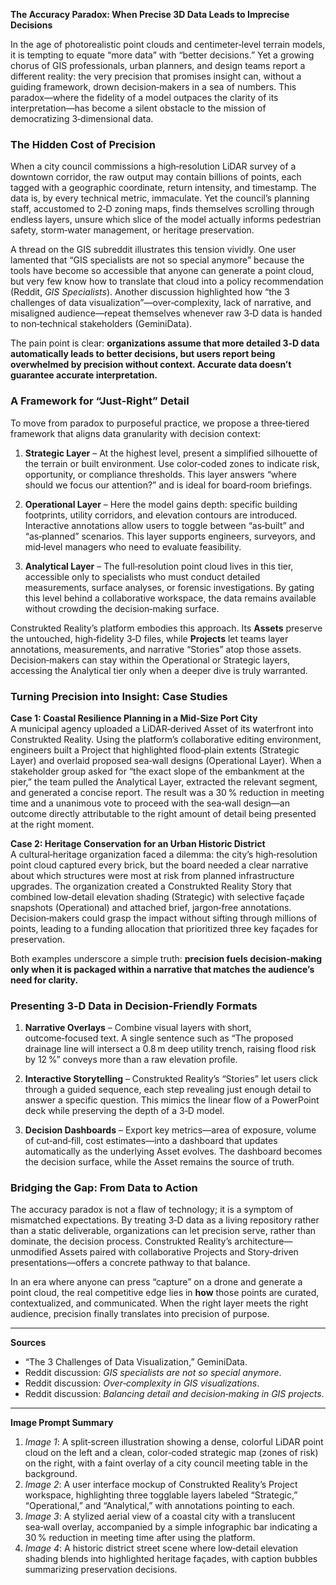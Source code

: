 **The Accuracy Paradox: When Precise 3D Data Leads to Imprecise Decisions**  

In the age of photorealistic point clouds and centimeter‑level terrain models, it is tempting to equate “more data” with “better decisions.” Yet a growing chorus of GIS professionals, urban planners, and design teams report a different reality: the very precision that promises insight can, without a guiding framework, drown decision‑makers in a sea of numbers. This paradox—where the fidelity of a model outpaces the clarity of its interpretation—has become a silent obstacle to the mission of democratizing 3‑dimensional data.

### The Hidden Cost of Precision  

When a city council commissions a high‑resolution LiDAR survey of a downtown corridor, the raw output may contain billions of points, each tagged with a geographic coordinate, return intensity, and timestamp. The data is, by every technical metric, immaculate. Yet the council’s planning staff, accustomed to 2‑D zoning maps, finds themselves scrolling through endless layers, unsure which slice of the model actually informs pedestrian safety, storm‑water management, or heritage preservation.  

A thread on the GIS subreddit illustrates this tension vividly. One user lamented that “GIS specialists are not so special anymore” because the tools have become so accessible that anyone can generate a point cloud, but very few know how to translate that cloud into a policy recommendation (Reddit, *GIS Specialists*). Another discussion highlighted how “the 3 challenges of data visualization”—over‑complexity, lack of narrative, and misaligned audience—repeat themselves whenever raw 3‑D data is handed to non‑technical stakeholders (GeminiData).  

The pain point is clear: **organizations assume that more detailed 3‑D data automatically leads to better decisions, but users report being overwhelmed by precision without context. Accurate data doesn’t guarantee accurate interpretation.**  

### A Framework for “Just‑Right” Detail  

To move from paradox to purposeful practice, we propose a three‑tiered framework that aligns data granularity with decision context:

1. **Strategic Layer** – At the highest level, present a simplified silhouette of the terrain or built environment. Use color‑coded zones to indicate risk, opportunity, or compliance thresholds. This layer answers “where should we focus our attention?” and is ideal for board‑room briefings.  

2. **Operational Layer** – Here the model gains depth: specific building footprints, utility corridors, and elevation contours are introduced. Interactive annotations allow users to toggle between “as‑built” and “as‑planned” scenarios. This layer supports engineers, surveyors, and mid‑level managers who need to evaluate feasibility.  

3. **Analytical Layer** – The full‑resolution point cloud lives in this tier, accessible only to specialists who must conduct detailed measurements, surface analyses, or forensic investigations. By gating this level behind a collaborative workspace, the data remains available without crowding the decision‑making surface.  

Construkted Reality’s platform embodies this approach. Its **Assets** preserve the untouched, high‑fidelity 3‑D files, while **Projects** let teams layer annotations, measurements, and narrative “Stories” atop those assets. Decision‑makers can stay within the Operational or Strategic layers, accessing the Analytical tier only when a deeper dive is truly warranted.  

### Turning Precision into Insight: Case Studies  

**Case 1: Coastal Resilience Planning in a Mid‑Size Port City**  
A municipal agency uploaded a LiDAR‑derived Asset of its waterfront into Construkted Reality. Using the platform’s collaborative editing environment, engineers built a Project that highlighted flood‑plain extents (Strategic Layer) and overlaid proposed sea‑wall designs (Operational Layer). When a stakeholder group asked for “the exact slope of the embankment at the pier,” the team pulled the Analytical Layer, extracted the relevant segment, and generated a concise report. The result was a 30 % reduction in meeting time and a unanimous vote to proceed with the sea‑wall design—an outcome directly attributable to the right amount of detail being presented at the right moment.

**Case 2: Heritage Conservation for an Urban Historic District**  
A cultural‑heritage organization faced a dilemma: the city’s high‑resolution point cloud captured every brick, but the board needed a clear narrative about which structures were most at risk from planned infrastructure upgrades. The organization created a Construkted Reality Story that combined low‑detail elevation shading (Strategic) with selective façade snapshots (Operational) and attached brief, jargon‑free annotations. Decision‑makers could grasp the impact without sifting through millions of points, leading to a funding allocation that prioritized three key façades for preservation.  

Both examples underscore a simple truth: **precision fuels decision‑making only when it is packaged within a narrative that matches the audience’s need for clarity.**  

### Presenting 3‑D Data in Decision‑Friendly Formats  

1. **Narrative Overlays** – Combine visual layers with short, outcome‑focused text. A single sentence such as “The proposed drainage line will intersect a 0.8 m deep utility trench, raising flood risk by 12 %” conveys more than a raw elevation profile.  

2. **Interactive Storytelling** – Construkted Reality’s “Stories” let users click through a guided sequence, each step revealing just enough detail to answer a specific question. This mimics the linear flow of a PowerPoint deck while preserving the depth of a 3‑D model.  

3. **Decision Dashboards** – Export key metrics—area of exposure, volume of cut‑and‑fill, cost estimates—into a dashboard that updates automatically as the underlying Asset evolves. The dashboard becomes the decision surface, while the Asset remains the source of truth.  

### Bridging the Gap: From Data to Action  

The accuracy paradox is not a flaw of technology; it is a symptom of mismatched expectations. By treating 3‑D data as a living repository rather than a static deliverable, organizations can let precision serve, rather than dominate, the decision process. Construkted Reality’s architecture—unmodified Assets paired with collaborative Projects and Story‑driven presentations—offers a concrete pathway to that balance.  

In an era where anyone can press “capture” on a drone and generate a point cloud, the real competitive edge lies in **how** those points are curated, contextualized, and communicated. When the right layer meets the right audience, precision finally translates into precision of purpose.  

---  

**Sources**  

- “The 3 Challenges of Data Visualization,” GeminiData.  
- Reddit discussion: *GIS specialists are not so special anymore*.  
- Reddit discussion: *Over‑complexity in GIS visualizations*.  
- Reddit discussion: *Balancing detail and decision‑making in GIS projects*.  

---  

**Image Prompt Summary**  

1. *Image 1*: A split‑screen illustration showing a dense, colorful LiDAR point cloud on the left and a clean, color‑coded strategic map (zones of risk) on the right, with a faint overlay of a city council meeting table in the background.  
2. *Image 2*: A user interface mockup of Construkted Reality’s Project workspace, highlighting three togglable layers labeled “Strategic,” “Operational,” and “Analytical,” with annotations pointing to each.  
3. *Image 3*: A stylized aerial view of a coastal city with a translucent sea‑wall overlay, accompanied by a simple infographic bar indicating a 30 % reduction in meeting time after using the platform.  
4. *Image 4*: A historic district street scene where low‑detail elevation shading blends into highlighted heritage façades, with caption bubbles summarizing preservation decisions.  
